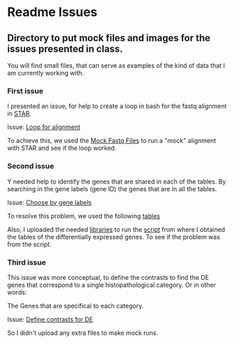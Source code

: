 # Readme Issues

## Directory to put mock files and images for the issues presented in class. 

You will find small files, that can serve as examples of the kind of data that I am currently working with. 

### First issue 

I presented an issue, for help to create a loop in bash for the fastq alignment in [STAR](https://github.com/FernandaDiaz12/pediatric_astrocytoma/blob/master/bin/3.%20STAR.sh).

Issue: [Loop for alignment ](https://github.com/FernandaDiaz12/pediatric_astrocytoma/issues/2#issue-488293528)

To achieve this, we used the [Mock Fastq Files](https://github.com/FernandaDiaz12/pediatric_astrocytoma/tree/master/Issues/Mock%20Fastq%20Files) to run a "mock" alignment with STAR and see if the loop worked.


### Second issue 

Y needed help to identify the genes that are shared in each of the tables. By searching in the gene labels (gene ID) the genes that are in all the tables.

Issue: [Choose by gene labels](https://github.com/FernandaDiaz12/pediatric_astrocytoma/issues/5)

To resolve this problem, we used the following [tables](https://github.com/FernandaDiaz12/pediatric_astrocytoma/tree/master/Issues/Tables)

Also, I uploaded the needed [libraries](https://github.com/FernandaDiaz12/pediatric_astrocytoma/blob/master/Issues/Needed%20libraries.R) to run the [script](https://github.com/FernandaDiaz12/pediatric_astrocytoma/blob/master/bin/7.%20edgeR/DE.R) from where I obtained the tables of the differentially expressed genes. To see if the problem was from the script. 


### Third issue 

This issue was more conceptual, to define the contrasts to find the DE genes that correspond to a single histopathological category. Or in other words:

The Genes that are specifical to each category.

Issue: [Define contrasts for DE](https://github.com/FernandaDiaz12/pediatric_astrocytoma/issues/6)

So I didn't upload any extra files to make mock runs. 

